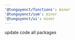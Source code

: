 ```yaml
---
'@tunguyenct/functions': minor
'@tunguyenct/sum': minor
'@tunguyenct/ui': minor
---
```


update code all packages
